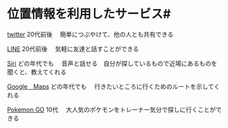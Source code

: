 # 位置情報を利用したサービス#

[twitter](https://twitter.com/?lang=ja)
20代前後　
簡単につぶやけて、他の人とも共有できる

[LINE](https://line.me/ja/)
20代前後　
気軽に友達と話すことができる

[Siri](http://www.apple.com/jp/ios/siri/)
どの年代でも　
音声と話せる　自分が探しているもので近場にあるものを聞くと、教えてくれる

[Google　Maps](https://www.google.co.jp/maps/@35.6318234,139.4340245,14z)
どの年代でも　
行きたいところに行くためのルートを示してくれる

[Pokemon GO](http://pokemongo.nianticlabs.com/ja/)
10代　
大人気のポケモンをトレーナー気分で探しに行くことができる
